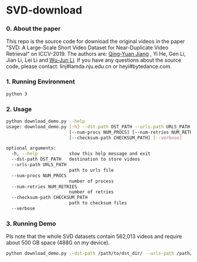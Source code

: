 # SVD-download
### 0. About the paper
This repo is the source code for download the original videos in the paper "SVD: A Large-Scale Short Video Dataset for Near-Duplicate Video Retrieval" on ICCV-2019. The authors are: [Qing-Yuan Jiang](http://lamda.nju.edu.cn/jiangqy) , Yi He, Gen Li, Jian Li, Lei Li and [Wu-Jun Li](http://cs.nju.edu.cn/lwj). If you have any questions about the source code, please contact: linj#lamda.nju.edu.cn or heyi#bytedance.com.

### 1. Running Environment
```bash
python 3
```

### 2. Usage
```bash
python download_demo.py --help
usage: download_demo.py [-h] --dst-path DST_PATH --urls-path URLS_PATH
                        [--num-procs NUM_PROCS] [--num-retries NUM_RETRIES]
                        [--checksum-path CHECKSUM_PATH] [--verbose]

optional arguments:
  -h, --help            show this help message and exit
  --dst-path DST_PATH   destination to store videos
  --urls-path URLS_PATH
                        path to urls file
  --num-procs NUM_PROCS
                        number of process
  --num-retries NUM_RETRIES
                        number of retries
  --checksum-path CHECKSUM_PATH
                        path to checksum files
  --verbose
```

### 3. Running Demo
Pls note that the whole SVD datasets contain 562,013 videos and require about 500 GB space (488G on my device).

```bash
python download_demo.py --dst-path /path/to/dst_dir/ --urls-path /path/to/urls
```
